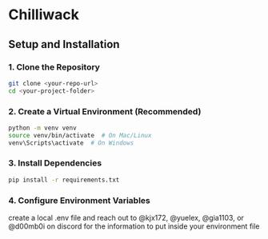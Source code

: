 # Chilliwack

## **Setup and Installation**
### **1. Clone the Repository**
```bash
git clone <your-repo-url>
cd <your-project-folder>
```

### **2. Create a Virtual Environment (Recommended)**
```bash
python -m venv venv
source venv/bin/activate  # On Mac/Linux
venv\Scripts\activate  # On Windows
```
### **3. Install Dependencies**
```bash
pip install -r requirements.txt
```

### **4. Configure Environment Variables**
create a local .env file and reach out to @kjx172, @yuelex, @gia1103, or @d00mb0i on discord for the information to put inside your environment file




